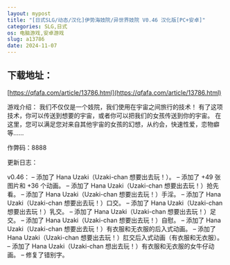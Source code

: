```yaml
---
layout: mypost
title: "[日式SLG/动态/汉化]伊势海妓院/异世界妓院 V0.46 汉化版[PC+安卓]"
categories: SLG,日式
os: 电脑游戏,安卓游戏
slug: a13786
date: 2024-11-07
---
```


## 下载地址：

[https://qfafa.com/article/13786.html](https://qfafa.com/article/13786.html)

游戏介绍：
我们不仅仅是一个妓院，我们使用在宇宙之间旅行的技术！
有了这项技术，你可以传送到想要的宇宙，或者你可以把我们的女孩传送到你的宇宙。
在这里，您可以满足您对来自其他宇宙的女孩的幻想，从约会，快速性爱，恋物癖等……

作弊码：8888

更新日志：

v0.46：
– 添加了 Hana Uzaki（Uzaki-chan 想要出去玩！）。
– 添加了 +49 张图片和 +36 个动画。
– 添加了 Hana Uzaki（Uzaki-chan 想要出去玩！）抢先看。
– 添加了 Hana Uzaki（Uzaki-chan 想要出去玩！）手淫。
– 添加了 Hana Uzaki（Uzaki-chan 想要出去玩！）口交。
– 添加了 Hana Uzaki（Uzaki-chan 想要出去玩！）乳交。
– 添加了 Hana Uzaki（Uzaki-chan 想要出去玩！）足交。
– 添加了 Hana Uzaki（Uzaki-chan 想要出去玩！）自慰。
– 添加了 Hana Uzaki（Uzaki-chan 想要出去玩！）有衣服和无衣服的后入式动画。
– 添加了 Hana Uzaki（Uzaki-chan 想要出去玩！）肛交后入式动画（有衣服和无衣服）。
– 添加了 Hana Uzaki（Uzaki-chan 想出去玩！）有衣服和无衣服的女牛仔动画。
– 修复了错别字。